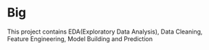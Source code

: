 # Big
This project contains EDA(Exploratory Data Analysis), Data Cleaning, Feature Engineering, Model Building and Prediction
